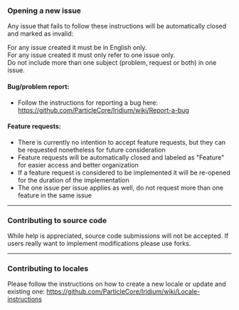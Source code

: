 ### Opening a new issue

Any issue that fails to follow these instructions will be automatically closed and marked as invalid:

For any issue created it must be in English only.  
For any issue created it must only refer to one issue only.  
Do not include more than one subject (problem, request or both) in one issue.  

#### Bug/problem report:
 - Follow the instructions for reporting a bug here: https://github.com/ParticleCore/Iridium/wiki/Report-a-bug

#### Feature requests:
 - There is currently no intention to accept feature requests, but they can be requested nonetheless for future consideration
 - Feature requests will be automatically closed and labeled as "Feature" for easier access and better organization
 - If a feature request is considered to be implemented it will be re-opened for the duration of the implementation
 - The one issue per issue applies as well, do not request more than one feature in the same issue

---
 
### Contributing to source code

While help is appreciated, source code submissions will not be accepted. If users really want to implement modifications please use forks.

---

### Contributing to locales

Please follow the instructions on how to create a new locale or update and existing one: https://github.com/ParticleCore/Iridium/wiki/Locale-instructions
